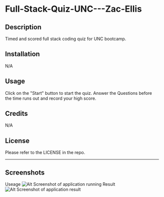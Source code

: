 # Full-Stack-Quiz-UNC---Zac-Ellis

## Description

Timed and scored full stack coding quiz for UNC bootcamp.    


## Installation

N/A

## Usage

Click on the "Start" button to start the quiz.
Answer the Questions before the time runs out and record your high score. 

## Credits

N/A

## License

Please refer to the LICENSE in the repo.

---
## Screenshots
Useage
![Alt Screenshot of application running](./Images/ScreenShot1.jpg)
Result
![Alt Screenshot of application result](./Images/ScreenShot2.jpg)
